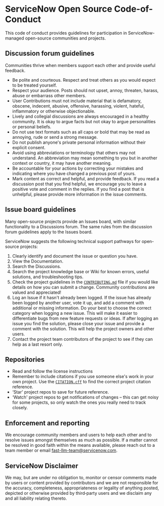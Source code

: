 # ServiceNow Open Source Code-of-Conduct

This code of conduct provides guidelines for participation in ServiceNow-managed open-source communities and projects.

## Discussion forum guidelines

Communities thrive when members support each other and provide useful feedback.

-   Be polite and courteous. Respect and treat others as you would expect to be treated yourself.
-   Respect your audience. Posts should not upset, annoy, threaten, harass, abuse or embarrass other members.
-   User Contributions must not include material that is defamatory, obscene, indecent, abusive, offensive, harassing, violent, hateful, inflammatory or otherwise objectionable.
-   Lively and collegial discussions are always encouraged in a healthy community. It is okay to argue facts but not okay to argue personalities or personal beliefs.
-   Do not use text formats such as all caps or bold that may be read as annoying, rude or send a strong message.
-   Do not publish anyone's private personal information without their explicit consent.
-   Avoid using abbreviations or terminology that others may not understand. An abbreviation may mean something to you but in another context or country, it may have another meaning.
-   Be accountable for your actions by correcting your mistakes and indicating where you have changed a previous post of yours.
-   Mark content as correct and helpful, and provide feedback. If you read a discussion post that you find helpful, we encourage you to leave a positive vote and comment in the replies. If you find a post that is unhelpful, please provide more information in the issue comments.

## Issue board guidelines

Many open-source projects provide an Issues board, with similar functionality to a Discussions forum. The same rules from the discussion forum guidelines apply to the Issues board.

ServiceNow suggests the following technical support pathways for open-source projects:

1.   Clearly identify and document the issue or question you have.
2.   View the Documentation.
3.   Search the Discussions.
4.   Search the project knowledge base or Wiki for known errors, useful solutions, and troubleshooting tips.
5.   Check the project guidelines in the [`CONTRIBUTING.md`](CONTRIBUTING.md) file if you would like details on how you can submit a change. Community contributions are valued and appreciated!
6.   Log an Issue if it hasn't already been logged. If the issue has already been logged by another user, vote it up, and add a comment with additional or missing information. Do your best to choose the correct category when logging a new issue. This will make it easier to differentiate bugs from new feature requests or ideas. If after logging an issue you find the solution, please close your issue and provide a comment with the solution. This will help the project owners and other users.
7.   Contact the project team contributors of the project to see if they can help as a last resort only.

## Repositories

-   Read and follow the license instructions
-   Remember to include citations if you use someone else's work in your own project. Use the [`CITATION.cff`](CITATION.cff) to find the correct project citation reference.
-   ‘Star' project repos to save for future reference.
-   ‘Watch' project repos to get notifications of changes – this can get noisy for some projects, so only watch the ones you really need to track closely.

## Enforcement and reporting

We encourage community members and users to help each other and to resolve issues amongst themselves as much as possible. If a matter cannot be resolved in good faith within the means available, please reach out to a team member or email [fast-llm-team@servicenow.com](mailto:fast-llm-team@servicenow.com).

## ServiceNow Disclaimer

We may, but are under no obligation to, monitor or censor comments made by users or content provided by contributors and we are not responsible for the accuracy, completeness, appropriateness or legality of anything posted, depicted or otherwise provided by third‑party users and we disclaim any and all liability relating thereto.
